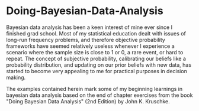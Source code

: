 # Doing-Bayesian-Data-Analysis
Bayesian data analysis has been a keen interest of mine ever since I finished grad school. Most of my statistical education dealt with issues of long-run frequency problems, and therefore objective probability frameworks have seemed relatively useless whenever I experience a scenario where the sample size is close to 1 or 0, a rare event, or hard to repeat. The concept of subjective probability, calibrating our beliefs like a probability distribution, and updating on our prior beliefs with new data, has started to become very appealing to me for practical purposes in decision making. 

The examples contained herein mark some of my beginning learnings in bayesian data analysis based on the end of chapter exercises from the book "Doing Bayesian Data Analysis" (2nd Edition) by John K. Kruschke.
